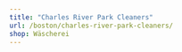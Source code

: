 ```yaml
---
title: "Charles River Park Cleaners"
url: /boston/charles-river-park-cleaners/
shop: Wäscherei
---
```

